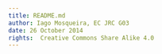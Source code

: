 ```yaml
---
title: README.md
author: Iago Mosqueira, EC JRC G03
date: 26 October 2014
rights:  Creative Commons Share Alike 4.0
---
```



